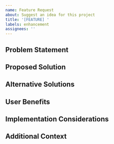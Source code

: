 ```yaml
---
name: Feature Request
about: Suggest an idea for this project
title: '[FEATURE] '
labels: enhancement
assignees: ''
---
```


## Problem Statement

<!-- Is your feature request related to a problem? Please describe. -->
<!-- Example: I'm always frustrated when [...] -->

## Proposed Solution

<!-- Describe the solution you'd like -->
<!-- A clear and concise description of what you want to happen -->

## Alternative Solutions

<!-- Describe alternatives you've considered -->
<!-- A clear and concise description of any alternative solutions or features you've considered -->

## User Benefits

<!-- How would this feature benefit users? -->
<!-- Example: This would help users to [...] -->

## Implementation Considerations

<!-- Optional: Any thoughts on how this could be implemented? -->
<!-- Include technical details, potential challenges, or architectural considerations -->

## Additional Context

<!-- Add any other context, screenshots, or examples about the feature request here -->
